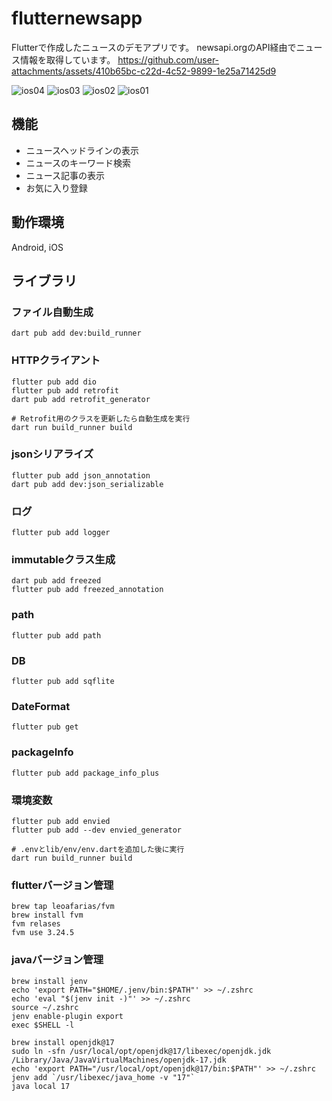 # flutternewsapp

Flutterで作成したニュースのデモアプリです。
newsapi.orgのAPI経由でニュース情報を取得しています。
https://github.com/user-attachments/assets/410b65bc-c22d-4c52-9899-1e25a71425d9

![ios04](https://github.com/user-attachments/assets/126ef62e-26e3-418d-9b53-4ccfc77cb33d)
![ios03](https://github.com/user-attachments/assets/e5925a77-b878-4596-b744-1fdb7929f2fb)
![ios02](https://github.com/user-attachments/assets/b9ef6a65-0a72-4875-bc66-cda85cac10c0)
![ios01](https://github.com/user-attachments/assets/7845b064-5bcc-46ae-821e-b7066035b7e1)


## 機能

- ニュースヘッドラインの表示
- ニュースのキーワード検索
- ニュース記事の表示
- お気に入り登録

## 動作環境

Android, iOS




## ライブラリ

### ファイル自動生成

```
dart pub add dev:build_runner
```

### HTTPクライアント

```
flutter pub add dio
flutter pub add retrofit
dart pub add retrofit_generator

# Retrofit用のクラスを更新したら自動生成を実行
dart run build_runner build
```

### jsonシリアライズ

```
flutter pub add json_annotation
dart pub add dev:json_serializable
```

### ログ

```
flutter pub add logger
```

### immutableクラス生成

```
dart pub add freezed
flutter pub add freezed_annotation
```

### path

```
flutter pub add path
```

### DB

```
flutter pub add sqflite
```
### DateFormat

```
flutter pub get
```

### packageInfo

```
flutter pub add package_info_plus
```

### 環境変数

```
flutter pub add envied
flutter pub add --dev envied_generator

# .envとlib/env/env.dartを追加した後に実行
dart run build_runner build
```

### flutterバージョン管理

```
brew tap leoafarias/fvm
brew install fvm
fvm relases
fvm use 3.24.5
```

### javaバージョン管理

```
brew install jenv
echo 'export PATH="$HOME/.jenv/bin:$PATH"' >> ~/.zshrc
echo 'eval "$(jenv init -)"' >> ~/.zshrc
source ~/.zshrc
jenv enable-plugin export
exec $SHELL -l

brew install openjdk@17
sudo ln -sfn /usr/local/opt/openjdk@17/libexec/openjdk.jdk /Library/Java/JavaVirtualMachines/openjdk-17.jdk
echo 'export PATH="/usr/local/opt/openjdk@17/bin:$PATH"' >> ~/.zshrc
jenv add `/usr/libexec/java_home -v "17"`
java local 17
```
